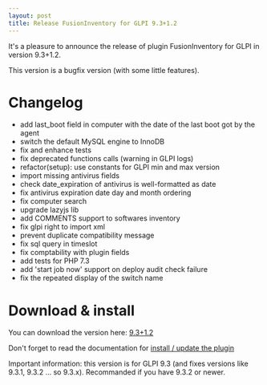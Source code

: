 ```yaml
---
layout: post
title: Release FusionInventory for GLPI 9.3+1.2
---
```


It's a pleasure to announce the release of plugin FusionInventory for GLPI in version 9.3+1.2.

This version is a bugfix version (with some little features).



# Changelog

* add last_boot field in computer with the date of the last boot got by the agent
* switch the default MySQL engine to InnoDB
* fix and enhance tests
* fix deprecated functions calls (warning in GLPI logs)
* refactor(setup): use constants for GLPI min and max version
* import missing antivirus fields
* check date_expiration of antivirus is well-formatted as date
* fix antivirus expiration date day and month ordering
* fix computer search 
* upgrade lazyjs lib
* add COMMENTS support to softwares inventory 
* fix glpi right to import xml
* prevent duplicate compatibility message
* fix sql query in timeslot
* fix comptability with plugin fields
* add tests for PHP 7.3
* add 'start job now' support on deploy audit check failure
* fix the repeated display of the switch name


# Download & install

You can download the version here: [9.3+1.2](https://github.com/fusioninventory/fusioninventory-for-glpi/releases/tag/glpi9.3%2B1.2)

Don't forget to read the documentation for [install / update the plugin](http://fusioninventory.org/documentation/fi4g/installation.html)

Important information: this version is for GLPI 9.3 (and fixes versions like 9.3.1, 9.3.2 ... so 9.3.x).
Recommanded if you have 9.3.2 or newer.

